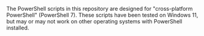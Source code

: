 The PowerShell scripts in this repository are designed for "cross-platform PowerShell" (PowerShell 7).
These scripts have been tested on Windows 11, but may or may not work on other operating systems with PowerShell installed.
